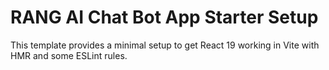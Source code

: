 # RANG AI Chat Bot App Starter Setup

This template provides a minimal setup to get React 19 working in Vite with HMR and some ESLint rules.
